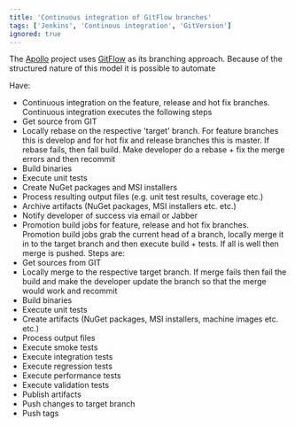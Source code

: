 ```yaml
---
title: 'Continuous integration of GitFlow branches'
tags: ['Jenkins', 'Continous integration', 'GitVersion']
ignored: true
---
```


The [Apollo](/projects/apollo.html) project uses [GitFlow](http://nvie.com/posts/a-successful-git-branching-model/) as its branching approach. Because of the structured nature of this model it is possible to automate 

 
Have:

* Continuous integration on the feature, release and hot fix branches. Continuous integration executes the following steps
 * Get source from GIT
 * Locally rebase on the respective 'target' branch. For feature branches this is develop and for hot fix and release branches this is master. If rebase fails, then fail build. Make developer do a rebase + fix the merge errors and then recommit
 * Build binaries
 * Execute unit tests
 * Create NuGet packages and MSI installers
 * Process resulting output files (e.g. unit test results, coverage etc.)
 * Archive artifacts (NuGet packages, MSI installers etc. etc.)
 * Notify developer of success via email or Jabber
* Promotion build jobs for feature, release and hot fix branches. Promotion build jobs grab the current head of a branch, locally merge it in to the target branch and then execute build + tests. If all is well then merge is pushed. Steps are:
 * Get sources from GIT
 * Locally merge to the respective target branch. If merge fails then fail the build and make the developer update the branch so that the merge would work and recommit
 * Build binaries
 * Execute unit tests
 * Create artifacts (NuGet packages, MSI installers, machine images etc. etc.)
 * Process output files
 * Execute smoke tests
 * Execute integration tests
 * Execute regression tests
 * Execute performance tests
 * Execute validation tests
 * Publish artifacts
 * Push changes to target branch
 * Push tags 